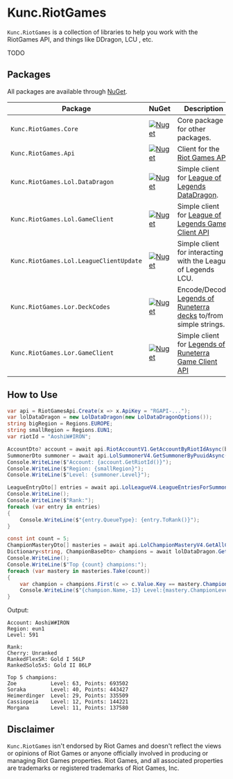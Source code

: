 # Kunc.RiotGames
`Kunc.RiotGames` is a collection of libraries to help you work with the RiotGames API, and things like DDragon, LCU , etc.

TODO 

## Packages
All packages are available through [NuGet](https://www.nuget.org/packages?q=Kunc.RiotGames.).

Package                                |NuGet| Description
---------------------------------------|-----|------------
`Kunc.RiotGames.Core`                  | [![Nuget](https://img.shields.io/nuget/v/Kunc.RiotGames.Core?logo=NuGet&logoColor=blue&style=flat-square)](https://www.nuget.org/packages/Kunc.RiotGames.Core) | Core package for other packages.|
`Kunc.RiotGames.Api`                   | [![Nuget](https://img.shields.io/nuget/v/Kunc.RiotGames.Api?logo=NuGet&logoColor=blue&style=flat-square)](https://www.nuget.org/packages/Kunc.RiotGames.Api) | Client for the [Riot Games API](https://developer.riotgames.com/apis).|
`Kunc.RiotGames.Lol.DataDragon`        | [![Nuget](https://img.shields.io/nuget/v/Kunc.RiotGames.Lol.DataDragon?logo=NuGet&logoColor=blue&style=flat-square)](https://www.nuget.org/packages/Kunc.RiotGames.Lol.DataDragon) |Simple client for [League of Legends DataDragon](https://developer.riotgames.com/docs/lol#data-dragon).|
`Kunc.RiotGames.Lol.GameClient`        | [![Nuget](https://img.shields.io/nuget/v/Kunc.RiotGames.Lol.GameClient?logo=NuGet&logoColor=blue&style=flat-square)](https://www.nuget.org/packages/Kunc.RiotGames.Lol.GameClient) |Simple client for [League of Legends Game Client API](https://developer.riotgames.com/docs/lol#game-client-api_live-client-data-api)|
`Kunc.RiotGames.Lol.LeagueClientUpdate`| [![Nuget](https://img.shields.io/nuget/v/Kunc.RiotGames.Lol.LeagueClientUpdate?logo=NuGet&logoColor=blue&style=flat-square)](https://www.nuget.org/packages/Kunc.RiotGames.Lol.LeagueClientUpdate) |Simple client for interacting with the League of Legends LCU.|
`Kunc.RiotGames.Lor.DeckCodes`         | [![Nuget](https://img.shields.io/nuget/v/Kunc.RiotGames.Lor.DeckCodes?logo=NuGet&logoColor=blue&style=flat-square)](https://www.nuget.org/packages/Kunc.RiotGames.Lor.DeckCodes) | Encode/Decode [Legends of Runeterra decks](https://developer.riotgames.com/docs/lor#deck-codes) to/from simple strings.|
`Kunc.RiotGames.Lor.GameClient`        | [![Nuget](https://img.shields.io/nuget/v/Kunc.RiotGames.Lor.GameClient?logo=NuGet&logoColor=blue&style=flat-square)](https://www.nuget.org/packages/Kunc.RiotGames.Lor.GameClient) |Simple client for [Legends of Runeterra Game Client API](https://developer.riotgames.com/docs/lor#game-client-api)|


## How to Use
```cs
var api = RiotGamesApi.Create(x => x.ApiKey = "RGAPI-...");
var lolDataDragon = new LolDataDragon(new LolDataDragonOptions());
string bigRegion = Regions.EUROPE;
string smallRegion = Regions.EUN1;
var riotId = "AoshiW#IRON";

AccountDto? account = await api.RiotAccountV1.GetAccountByRiotIdAsync(bigRegion, riotId);
SummonerDto summoner = await api.LolSummonerV4.GetSummonerByPuuidAsync(smallRegion, account!.Puuid);
Console.WriteLine($"Account: {account.GetRiotId()}");
Console.WriteLine($"Region: {smallRegion}");
Console.WriteLine($"Level: {summoner.Level}");

LeagueEntryDto[] entries = await api.LolLeagueV4.LeagueEntriesForSummonerAsync(smallRegion, summoner.Id);
Console.WriteLine();
Console.WriteLine($"Rank:");
foreach (var entry in entries)
{
    Console.WriteLine($"{entry.QueueType}: {entry.ToRank()}");
}

const int count = 5;
ChampionMasteryDto[] masteries = await api.LolChampionMasteryV4.GetAllChampionMasteryEntriesAsync(smallRegion, account.Puuid);
Dictionary<string, ChampionBaseDto> champions = await lolDataDragon.GetAllChampionsBaseAsync("latest", "en_US");
Console.WriteLine();
Console.WriteLine($"Top {count} champions:");
foreach (var mastery in masteries.Take(count))
{
    var champion = champions.First(c => c.Value.Key == mastery.ChampionId).Value;
    Console.WriteLine($"{champion.Name,-13} Level:{mastery.ChampionLevel,3}, Points:{mastery.ChampionPoints,7}");
}
```
Output:
```
Account: AoshiW#IRON
Region: eun1
Level: 591

Rank:
Cherry: Unranked
RankedFlexSR: Gold I 56LP
RankedSolo5x5: Gold II 86LP

Top 5 champions:
Zoe           Level: 63, Points: 693502
Soraka        Level: 40, Points: 443427
Heimerdinger  Level: 29, Points: 335509
Cassiopeia    Level: 12, Points: 144221
Morgana       Level: 11, Points: 137580

```
## Disclaimer
`Kunc.RiotGames` isn't endorsed by Riot Games and doesn't reflect the views or opinions of Riot Games or anyone officially involved in producing or managing Riot Games properties. Riot Games, and all associated properties are trademarks or registered trademarks of Riot Games, Inc.
